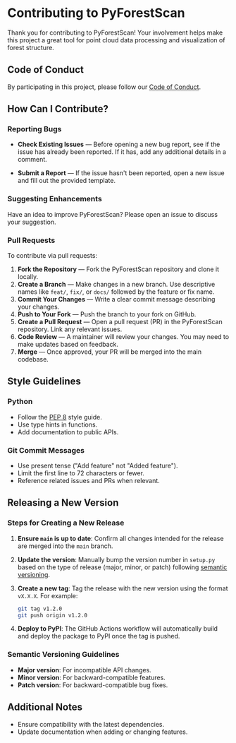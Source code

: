 # Contributing to PyForestScan

Thank you for contributing to PyForestScan! Your involvement helps make this project a great tool for point cloud data processing and visualization of forest structure.

## Code of Conduct

By participating in this project, please follow our [Code of Conduct](code_of_conduct.md).

## How Can I Contribute?

### Reporting Bugs

- **Check Existing Issues** — Before opening a new bug report, see if the issue has already been reported. If it has, add any additional details in a comment.
  
- **Submit a Report** — If the issue hasn't been reported, open a new issue and fill out the provided template.

### Suggesting Enhancements

Have an idea to improve PyForestScan? Please open an issue to discuss your suggestion.

### Pull Requests

To contribute via pull requests:

1. **Fork the Repository** — Fork the PyForestScan repository and clone it locally.
2. **Create a Branch** — Make changes in a new branch. Use descriptive names like `feat/`, `fix/`, or `docs/` followed by the feature or fix name.
3. **Commit Your Changes** — Write a clear commit message describing your changes.
4. **Push to Your Fork** — Push the branch to your fork on GitHub.
5. **Create a Pull Request** — Open a pull request (PR) in the PyForestScan repository. Link any relevant issues.
6. **Code Review** — A maintainer will review your changes. You may need to make updates based on feedback.
7. **Merge** — Once approved, your PR will be merged into the main codebase.

## Style Guidelines

### Python

- Follow the [PEP 8](https://pep8.org/) style guide.
- Use type hints in functions.
- Add documentation to public APIs.

### Git Commit Messages

- Use present tense ("Add feature" not "Added feature").
- Limit the first line to 72 characters or fewer.
- Reference related issues and PRs when relevant.

## Releasing a New Version

### Steps for Creating a New Release

1. **Ensure `main` is up to date**:
   Confirm all changes intended for the release are merged into the `main` branch.

2. **Update the version**:
   Manually bump the version number in `setup.py` based on the type of release (major, minor, or patch) following [semantic versioning](https://semver.org/).

3. **Create a new tag**:
   Tag the release with the new version using the format `vX.X.X`. For example:
   ```bash
   git tag v1.2.0
   git push origin v1.2.0
   ```

4. **Deploy to PyPI**:
   The GitHub Actions workflow will automatically build and deploy the package to PyPI once the tag is pushed.

### Semantic Versioning Guidelines
- **Major version**: For incompatible API changes.
- **Minor version**: For backward-compatible features.
- **Patch version**: For backward-compatible bug fixes.

## Additional Notes

- Ensure compatibility with the latest dependencies.
- Update documentation when adding or changing features.
